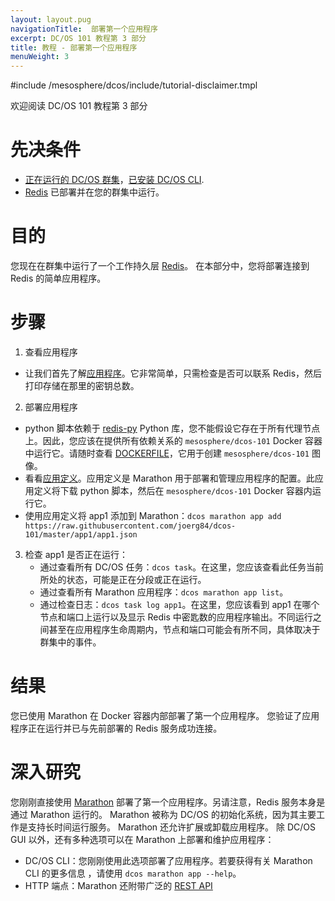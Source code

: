 ```yaml
---
layout: layout.pug
navigationTitle:  部署第一个应用程序
excerpt: DC/OS 101 教程第 3 部分
title: 教程 - 部署第一个应用程序
menuWeight: 3
---
```


#include /mesosphere/dcos/include/tutorial-disclaimer.tmpl

欢迎阅读 DC/OS 101 教程第 3 部分


# 先决条件
* [正在运行的 DC/OS 群集](/mesosphere/dcos/cn/2.0/tutorials/dcos-101/cli/)，[已安装 DC/OS CLI](/mesosphere/dcos/cn/2.0/tutorials/dcos-101/cli/).
* [Redis](/mesosphere/dcos/cn/2.0/tutorials/dcos-101/redis-package/) 已部署并在您的群集中运行。


# 目的
您现在在群集中运行了一个工作持久层 [Redis](https://redislabs.com/)。
在本部分中，您将部署连接到 Redis 的简单应用程序。

# 步骤
1. 查看应用程序
  * 让我们首先了解[应用程序](https://raw.githubusercontent.com/joerg84/dcos-101/master/app1/app1.py)。它非常简单，只需检查是否可以联系 Redis，然后打印存储在那里的密钥总数。
2. 部署应用程序
  * python 脚本依赖于 [redis-py](https://pypi.python.org/pypi/redis) Python 库，您不能假设它存在于所有代理节点上。因此，您应该在提供所有依赖关系的 `mesosphere/dcos-101` Docker 容器中运行它。请随时查看 [DOCKERFILE](https://github.com/joerg84/dcos-101/blob/master/app1/DOCKERFILE)，它用于创建 `mesosphere/dcos-101` 图像。
  * 看看[应用定义](https://raw.githubusercontent.com/joerg84/dcos-101/master/app1/app1.json)。应用定义是 Marathon 用于部署和管理应用程序的配置。此应用定义将下载 python 脚本，然后在 `mesosphere/dcos-101` Docker 容器内运行它。
  * 使用应用定义将 app1 添加到 Marathon：`dcos marathon app add https://raw.githubusercontent.com/joerg84/dcos-101/master/app1/app1.json`
3. 检查 app1 是否正在运行：
    * 通过查看所有 DC/OS 任务：`dcos task`。在这里，您应该查看此任务当前所处的状态，可能是正在分段或正在运行。
    * 通过查看所有 Marathon 应用程序：`dcos marathon app list`。
    * 通过检查日志：`dcos task log app1`。在这里，您应该看到 app1 在哪个节点和端口上运行以及显示 Redis 中密匙数的应用程序输出。不同运行之间甚至在应用程序生命周期内，节点和端口可能会有所不同，具体取决于群集中的事件。

# 结果
您已使用 Marathon 在 Docker 容器内部部署了第一个应用程序。
您验证了应用程序正在运行并已与先前部署的 Redis 服务成功连接。

# 深入研究
您刚刚直接使用 [Marathon](https://mesosphere.github.io/marathon/) 部署了第一个应用程序。另请注意，Redis 服务本身是通过 Marathon 运行的。
Marathon 被称为 DC/OS 的初始化系统，因为其主要工作是支持长时间运行服务。
Marathon 还允许扩展或卸载应用程序。
除 DC/OS GUI 以外，还有多种选项可以在 Marathon 上部署和维护应用程序：

* DC/OS CLI：您刚刚使用此选项部署了应用程序。若要获得有关 Marathon CLI 的更多信息 ，请使用 `dcos marathon app --help`。
* HTTP 端点：Marathon 还附带广泛的 [REST API](http://mesosphere.github.io/marathon/api-console/index.html)
